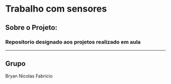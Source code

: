 # Trabalho com sensores

## Sobre o Projeto:
### Repositorio designado aos projetos realizado em aula
---
## Grupo
Bryan
Nicolas
Fabricio
